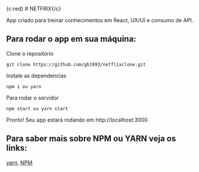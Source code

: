 {c:red} # NETFRIX{/c}

App criado para treinar conhecimentos em React, UX/UI e consumo de API.

## Para rodar o app em sua máquina:

Clone o repositório

    git clone https://github.com/gb1993/netflixclone.git
    
Instale as dependencias

    npm i ou yarn
    
Para rodar o servidor

    npm start ou yarn start

Pronto! Seu app estará rodando em http://localhost:3000

## Para saber mais sobre NPM ou YARN veja os links:

<a href="https://yarnpkg.com/">yarn</a>, <a href="https://docs.npmjs.com/">NPM</a>
